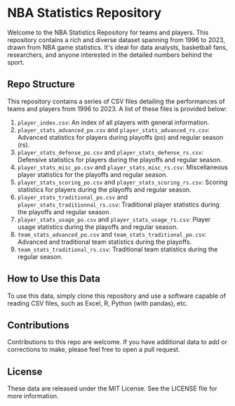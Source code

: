 # NBA Statistics Repository

Welcome to the NBA Statistics Repository for teams and players. This repository contains a rich and diverse dataset spanning from 1996 to 2023, drawn from NBA game statistics. It's ideal for data analysts, basketball fans, researchers, and anyone interested in the detailed numbers behind the sport.

## Repo Structure

This repository contains a series of CSV files detailing the performances of teams and players from 1996 to 2023. A list of these files is provided below:

1. `player_index.csv`: An index of all players with general information.
2. `player_stats_advanced_po.csv` and `player_stats_advanced_rs.csv`: Advanced statistics for players during playoffs (po) and regular season (rs).
3. `player_stats_defense_po.csv` and `player_stats_defense_rs.csv`: Defensive statistics for players during the playoffs and regular season.
4. `player_stats_misc_po.csv` and `player_stats_misc_rs.csv`: Miscellaneous player statistics for the playoffs and regular season.
5. `player_stats_scoring_po.csv` and `player_stats_scoring_rs.csv`: Scoring statistics for players during the playoffs and regular season.
6. `player_stats_traditional_po.csv` and `player_stats_traditionnal_rs.csv`: Traditional player statistics during the playoffs and regular season.
7. `player_stats_usage_po.csv` and `player_stats_usage_rs.csv`: Player usage statistics during the playoffs and regular season.
8. `team_stats_advanced_po.csv` and `team_stats_traditional_po.csv`: Advanced and traditional team statistics during the playoffs.
9. `team_stats_traditional_rs.csv`: Traditional team statistics during the regular season.

## How to Use this Data

To use this data, simply clone this repository and use a software capable of reading CSV files, such as Excel, R, Python (with pandas), etc.

## Contributions

Contributions to this repo are welcome. If you have additional data to add or corrections to make, please feel free to open a pull request.

## License

These data are released under the MIT License. See the LICENSE file for more information.

